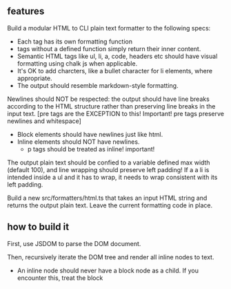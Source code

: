 ## features

Build a modular HTML to CLI plain text formatter to the following specs:

- Each tag has its own formatting function
- tags without a defined function simply return their inner content.
- Semantic HTML tags like ul, li, a, code, headers etc should have visual formatting using chalk js when applicable.
- It's OK to add charcters, like a bullet character for li elements, where appropriate.
- The output should resemble markdown-style formatting.

Newlines should NOT be respected: the output should have line breaks according to the HTML structure rather than preserving line breaks in the input text. [pre tags are the EXCEPTION to this! Important! pre tags preserve newlines and whitespace]

- Block elements should have newlines just like html.
- Inline elements should NOT have newlines.
  - p tags should be treated as inline! important!

The output plain text should be confied to a variable defined max width (default 100),
and line wrapping should preserve left padding! If a a li is intended inside a ul and it has to wrap, it needs to wrap consistent with its left padding.

Build a new src/formatters/html.ts that takes an input HTML string and returns the output plain text. Leave the current formatting code in place.

## how to build it

First, use JSDOM to parse the DOM document.

Then, recursively iterate the DOM tree and render all inline nodes to text.

- An inline node should never have a block node as a child. If you encounter this, treat the block
